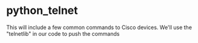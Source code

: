 # python_telnet
This will include a few common commands to Cisco devices. 
We'll use the "telnetlib" in our code to push the commands
